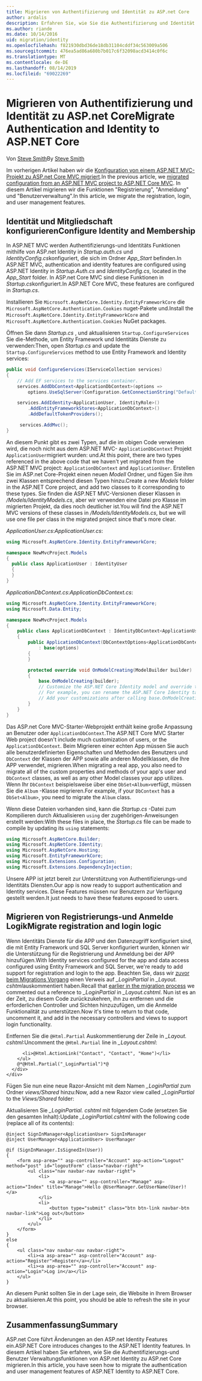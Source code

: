 ```yaml
---
title: Migrieren von Authentifizierung und Identität zu ASP.net Core
author: ardalis
description: Erfahren Sie, wie Sie die Authentifizierung und Identität von einem ASP.NET MVC-Projekt zu einem ASP.net Core MVC-Projekt migrieren.
ms.author: riande
ms.date: 10/14/2016
uid: migration/identity
ms.openlocfilehash: f821930dbd36de18db31104cddf34c563009a506
ms.sourcegitcommit: 476ea5ad86a680b7b017c6f32098acd3414c0f6c
ms.translationtype: MT
ms.contentlocale: de-DE
ms.lasthandoff: 08/14/2019
ms.locfileid: "69022269"
---
```

# <a name="migrate-authentication-and-identity-to-aspnet-core"></a><span data-ttu-id="0fab3-103">Migrieren von Authentifizierung und Identität zu ASP.net Core</span><span class="sxs-lookup"><span data-stu-id="0fab3-103">Migrate Authentication and Identity to ASP.NET Core</span></span>

<span data-ttu-id="0fab3-104">Von [Steve Smith](https://ardalis.com/)</span><span class="sxs-lookup"><span data-stu-id="0fab3-104">By [Steve Smith](https://ardalis.com/)</span></span>

<span data-ttu-id="0fab3-105">Im vorherigen Artikel haben wir die [Konfiguration von einem ASP.NET MVC-Projekt zu ASP.net Core MVC migriert](xref:migration/configuration).</span><span class="sxs-lookup"><span data-stu-id="0fab3-105">In the previous article, we [migrated configuration from an ASP.NET MVC project to ASP.NET Core MVC](xref:migration/configuration).</span></span> <span data-ttu-id="0fab3-106">In diesem Artikel migrieren wir die Funktionen "Registrierung", "Anmeldung" und "Benutzerverwaltung".</span><span class="sxs-lookup"><span data-stu-id="0fab3-106">In this article, we migrate the registration, login, and user management features.</span></span>

## <a name="configure-identity-and-membership"></a><span data-ttu-id="0fab3-107">Identität und Mitgliedschaft konfigurieren</span><span class="sxs-lookup"><span data-stu-id="0fab3-107">Configure Identity and Membership</span></span>

<span data-ttu-id="0fab3-108">In ASP.NET MVC werden Authentifizierungs-und Identitäts Funktionen mithilfe von ASP.net Identity in *Startup.auth.cs* und *IdentityConfig.cs*konfiguriert, die sich im Ordner *App_Start* befinden.</span><span class="sxs-lookup"><span data-stu-id="0fab3-108">In ASP.NET MVC, authentication and identity features are configured using ASP.NET Identity in *Startup.Auth.cs* and *IdentityConfig.cs*, located in the *App_Start* folder.</span></span> <span data-ttu-id="0fab3-109">In ASP.net Core MVC sind diese Funktionen in *Startup.cs*konfiguriert.</span><span class="sxs-lookup"><span data-stu-id="0fab3-109">In ASP.NET Core MVC, these features are configured in *Startup.cs*.</span></span>

<span data-ttu-id="0fab3-110">Installieren Sie `Microsoft.AspNetCore.Identity.EntityFrameworkCore` die `Microsoft.AspNetCore.Authentication.Cookies` nuget-Pakete und.</span><span class="sxs-lookup"><span data-stu-id="0fab3-110">Install the `Microsoft.AspNetCore.Identity.EntityFrameworkCore` and `Microsoft.AspNetCore.Authentication.Cookies` NuGet packages.</span></span>

<span data-ttu-id="0fab3-111">Öffnen Sie dann *Startup.cs* , und aktualisieren `Startup.ConfigureServices` Sie die-Methode, um Entity Framework und Identitäts Dienste zu verwenden:</span><span class="sxs-lookup"><span data-stu-id="0fab3-111">Then, open *Startup.cs* and update the `Startup.ConfigureServices` method to use Entity Framework and Identity services:</span></span>

```csharp
public void ConfigureServices(IServiceCollection services)
{
    // Add EF services to the services container.
    services.AddDbContext<ApplicationDbContext>(options =>
        options.UseSqlServer(Configuration.GetConnectionString("DefaultConnection")));

    services.AddIdentity<ApplicationUser, IdentityRole>()
        .AddEntityFrameworkStores<ApplicationDbContext>()
        .AddDefaultTokenProviders();

     services.AddMvc();
}
```

<span data-ttu-id="0fab3-112">An diesem Punkt gibt es zwei Typen, auf die im obigen Code verwiesen wird, die noch nicht aus dem ASP.NET MVC- `ApplicationDbContext` Projekt `ApplicationUser`migriert wurden: und.</span><span class="sxs-lookup"><span data-stu-id="0fab3-112">At this point, there are two types referenced in the above code that we haven't yet migrated from the ASP.NET MVC project: `ApplicationDbContext` and `ApplicationUser`.</span></span> <span data-ttu-id="0fab3-113">Erstellen Sie im ASP.net Core-Projekt einen neuen *Modell* Ordner, und fügen Sie ihm zwei Klassen entsprechend diesen Typen hinzu.</span><span class="sxs-lookup"><span data-stu-id="0fab3-113">Create a new *Models* folder in the ASP.NET Core project, and add two classes to it corresponding to these types.</span></span> <span data-ttu-id="0fab3-114">Sie finden die ASP.NET MVC-Versionen dieser Klassen in */Models/IdentityModels.cs*, aber wir verwenden eine Datei pro Klasse im migrierten Projekt, da dies noch deutlicher ist.</span><span class="sxs-lookup"><span data-stu-id="0fab3-114">You will find the ASP.NET MVC versions of these classes in */Models/IdentityModels.cs*, but we will use one file per class in the migrated project since that's more clear.</span></span>

<span data-ttu-id="0fab3-115">*ApplicationUser.cs*:</span><span class="sxs-lookup"><span data-stu-id="0fab3-115">*ApplicationUser.cs*:</span></span>

```csharp
using Microsoft.AspNetCore.Identity.EntityFrameworkCore;

namespace NewMvcProject.Models
{
  public class ApplicationUser : IdentityUser
  {
  }
}
```

<span data-ttu-id="0fab3-116">*ApplicationDbContext.cs*:</span><span class="sxs-lookup"><span data-stu-id="0fab3-116">*ApplicationDbContext.cs*:</span></span>

```csharp
using Microsoft.AspNetCore.Identity.EntityFrameworkCore;
using Microsoft.Data.Entity;

namespace NewMvcProject.Models
{
    public class ApplicationDbContext : IdentityDbContext<ApplicationUser>
    {
        public ApplicationDbContext(DbContextOptions<ApplicationDbContext> options)
            : base(options)
        {
        }

        protected override void OnModelCreating(ModelBuilder builder)
        {
            base.OnModelCreating(builder);
            // Customize the ASP.NET Core Identity model and override the defaults if needed.
            // For example, you can rename the ASP.NET Core Identity table names and more.
            // Add your customizations after calling base.OnModelCreating(builder);
        }
    }
}
```

<span data-ttu-id="0fab3-117">Das ASP.net Core MVC-Starter-Webprojekt enthält keine große Anpassung an Benutzer oder `ApplicationDbContext`.</span><span class="sxs-lookup"><span data-stu-id="0fab3-117">The ASP.NET Core MVC Starter Web project doesn't include much customization of users, or the `ApplicationDbContext`.</span></span> <span data-ttu-id="0fab3-118">Beim Migrieren einer echten App müssen Sie auch alle benutzerdefinierten Eigenschaften und Methoden des Benutzers und `DbContext` der Klassen der APP sowie alle anderen Modellklassen, die Ihre APP verwendet, migrieren.</span><span class="sxs-lookup"><span data-stu-id="0fab3-118">When migrating a real app, you also need to migrate all of the custom properties and methods of your app's user and `DbContext` classes, as well as any other Model classes your app utilizes.</span></span> <span data-ttu-id="0fab3-119">Wenn Ihr `DbContext` beispielsweise über eine `DbSet<Album>`verfügt, müssen Sie die `Album` -Klasse migrieren.</span><span class="sxs-lookup"><span data-stu-id="0fab3-119">For example, if your `DbContext` has a `DbSet<Album>`, you need to migrate the `Album` class.</span></span>

<span data-ttu-id="0fab3-120">Wenn diese Dateien vorhanden sind, kann die *Startup.cs* -Datei zum Kompilieren durch Aktualisieren `using` der zugehörigen-Anweisungen erstellt werden:</span><span class="sxs-lookup"><span data-stu-id="0fab3-120">With these files in place, the *Startup.cs* file can be made to compile by updating its `using` statements:</span></span>

```csharp
using Microsoft.AspNetCore.Builder;
using Microsoft.AspNetCore.Identity;
using Microsoft.AspNetCore.Hosting;
using Microsoft.EntityFrameworkCore;
using Microsoft.Extensions.Configuration;
using Microsoft.Extensions.DependencyInjection;
```

<span data-ttu-id="0fab3-121">Unsere APP ist jetzt bereit zur Unterstützung von Authentifizierungs-und Identitäts Diensten.</span><span class="sxs-lookup"><span data-stu-id="0fab3-121">Our app is now ready to support authentication and Identity services.</span></span> <span data-ttu-id="0fab3-122">Diese Features müssen nur Benutzern zur Verfügung gestellt werden.</span><span class="sxs-lookup"><span data-stu-id="0fab3-122">It just needs to have these features exposed to users.</span></span>

## <a name="migrate-registration-and-login-logic"></a><span data-ttu-id="0fab3-123">Migrieren von Registrierungs-und Anmelde Logik</span><span class="sxs-lookup"><span data-stu-id="0fab3-123">Migrate registration and login logic</span></span>

<span data-ttu-id="0fab3-124">Wenn Identitäts Dienste für die APP und den Datenzugriff konfiguriert sind, die mit Entity Framework und SQL Server konfiguriert wurden, können wir die Unterstützung für die Registrierung und Anmeldung bei der APP hinzufügen.</span><span class="sxs-lookup"><span data-stu-id="0fab3-124">With Identity services configured for the app and data access configured using Entity Framework and SQL Server, we're ready to add support for registration and login to the app.</span></span> <span data-ttu-id="0fab3-125">Beachten Sie, dass wir [zuvor beim Migrations Vorgang](xref:migration/mvc#migrate-the-layout-file) einen Verweis auf *_LoginPartial* in *_Layout. cshtml*auskommentiert haben.</span><span class="sxs-lookup"><span data-stu-id="0fab3-125">Recall that [earlier in the migration process](xref:migration/mvc#migrate-the-layout-file) we commented out a reference to *_LoginPartial* in *_Layout.cshtml*.</span></span> <span data-ttu-id="0fab3-126">Nun ist es an der Zeit, zu diesem Code zurückzukehren, ihn zu entfernen und die erforderlichen Controller und Sichten hinzuzufügen, um die Anmelde Funktionalität zu unterstützen.</span><span class="sxs-lookup"><span data-stu-id="0fab3-126">Now it's time to return to that code, uncomment it, and add in the necessary controllers and views to support login functionality.</span></span>

<span data-ttu-id="0fab3-127">Entfernen Sie die `@Html.Partial` Auskommentierung der Zeile in *_Layout. cshtml*:</span><span class="sxs-lookup"><span data-stu-id="0fab3-127">Uncomment the `@Html.Partial` line in *_Layout.cshtml*:</span></span>

```cshtml
      <li>@Html.ActionLink("Contact", "Contact", "Home")</li>
    </ul>
    @*@Html.Partial("_LoginPartial")*@
  </div>
</div>
```

<span data-ttu-id="0fab3-128">Fügen Sie nun eine neue Razor-Ansicht mit dem Namen *_LoginPartial* zum Ordner *views/Shared* hinzu:</span><span class="sxs-lookup"><span data-stu-id="0fab3-128">Now, add a new Razor view called *_LoginPartial* to the *Views/Shared* folder:</span></span>

<span data-ttu-id="0fab3-129">Aktualisieren Sie *_LoginPartial. cshtml* mit folgendem Code (ersetzen Sie den gesamten Inhalt):</span><span class="sxs-lookup"><span data-stu-id="0fab3-129">Update *_LoginPartial.cshtml* with the following code (replace all of its contents):</span></span>

```cshtml
@inject SignInManager<ApplicationUser> SignInManager
@inject UserManager<ApplicationUser> UserManager

@if (SignInManager.IsSignedIn(User))
{
    <form asp-area="" asp-controller="Account" asp-action="Logout" method="post" id="logoutForm" class="navbar-right">
        <ul class="nav navbar-nav navbar-right">
            <li>
                <a asp-area="" asp-controller="Manage" asp-action="Index" title="Manage">Hello @UserManager.GetUserName(User)!</a>
            </li>
            <li>
                <button type="submit" class="btn btn-link navbar-btn navbar-link">Log out</button>
            </li>
        </ul>
    </form>
}
else
{
    <ul class="nav navbar-nav navbar-right">
        <li><a asp-area="" asp-controller="Account" asp-action="Register">Register</a></li>
        <li><a asp-area="" asp-controller="Account" asp-action="Login">Log in</a></li>
    </ul>
}
```

<span data-ttu-id="0fab3-130">An diesem Punkt sollten Sie in der Lage sein, die Website in Ihrem Browser zu aktualisieren.</span><span class="sxs-lookup"><span data-stu-id="0fab3-130">At this point, you should be able to refresh the site in your browser.</span></span>

## <a name="summary"></a><span data-ttu-id="0fab3-131">Zusammenfassung</span><span class="sxs-lookup"><span data-stu-id="0fab3-131">Summary</span></span>

<span data-ttu-id="0fab3-132">ASP.net Core führt Änderungen an den ASP.net Identity Features ein.</span><span class="sxs-lookup"><span data-stu-id="0fab3-132">ASP.NET Core introduces changes to the ASP.NET Identity features.</span></span> <span data-ttu-id="0fab3-133">In diesem Artikel haben Sie erfahren, wie Sie die Authentifizierungs-und Benutzer Verwaltungsfunktionen von ASP.net Identity zu ASP.net Core migrieren.</span><span class="sxs-lookup"><span data-stu-id="0fab3-133">In this article, you have seen how to migrate the authentication and user management features of ASP.NET Identity to ASP.NET Core.</span></span>

